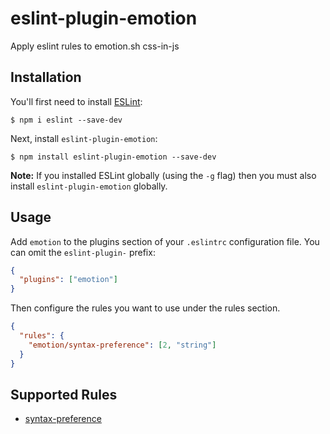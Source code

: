 # eslint-plugin-emotion

Apply eslint rules to emotion.sh css-in-js

## Installation

You'll first need to install [ESLint](http://eslint.org):

```
$ npm i eslint --save-dev
```

Next, install `eslint-plugin-emotion`:

```
$ npm install eslint-plugin-emotion --save-dev
```

**Note:** If you installed ESLint globally (using the `-g` flag) then you must also install `eslint-plugin-emotion` globally.

## Usage

Add `emotion` to the plugins section of your `.eslintrc` configuration file. You can omit the `eslint-plugin-` prefix:

```json
{
  "plugins": ["emotion"]
}
```

Then configure the rules you want to use under the rules section.

```json
{
  "rules": {
    "emotion/syntax-preference": [2, "string"]
  }
}
```

## Supported Rules

* [syntax-preference](docs/rules/syntax-preference.md)
